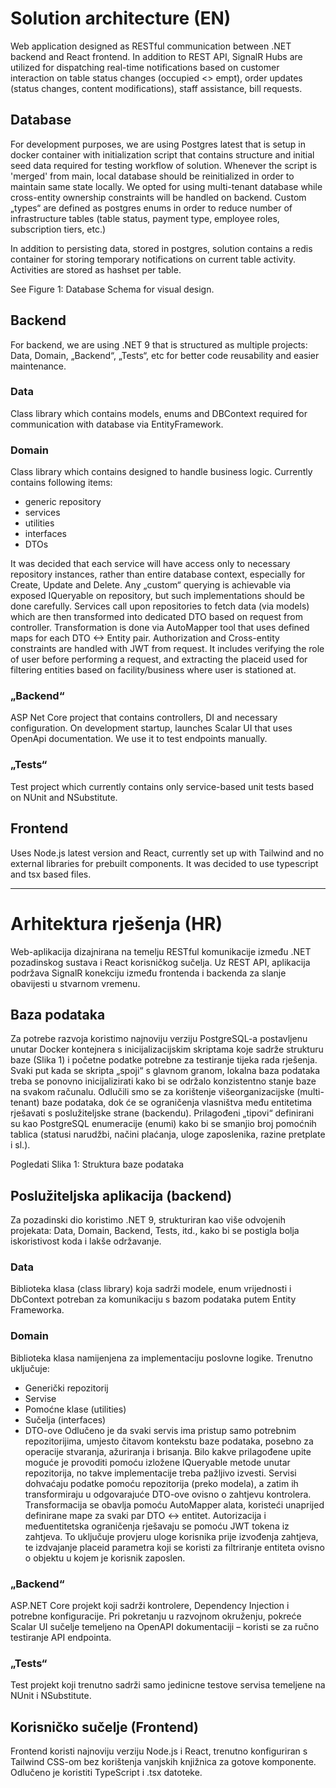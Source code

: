 

# Solution architecture (EN)

Web application designed as RESTful communication between .NET backend and React frontend. 
In addition to REST API, SignalR Hubs are utilized for dispatching real-time notifications based on customer interaction on table status changes (occupied <> empt), order updates (status changes, content modifications), staff assistance, bill requests.

## Database

For development purposes, we are using Postgres latest that is setup in docker container with initialization script that contains structure and initial seed data required for testing workflow of solution. Whenever the script is 'merged' from main, local database should be reinitialized in order to maintain same state locally.
We opted for using multi-tenant database while cross-entity ownership constraints will be handled on backend.
Custom „types“ are defined as postgres enums in order to reduce number of infrastructure tables (table status, payment type, employee roles, subscription tiers, etc.)

In addition to persisting data, stored in postgres, solution contains a redis container for storing temporary notifications on current table activity.
Activities are stored as hashset per table.
 
See Figure 1: Database Schema for visual design.
 
## Backend

For backend, we are using .NET 9 that is structured as multiple projects: Data, Domain, „Backend“, „Tests“, etc for better code reusability and easier maintenance. 

### Data 
Class library which contains models, enums and DBContext required for communication with database via EntityFramework.

### Domain 
Class library which contains designed to handle business logic. 
Currently contains following items:
-	generic repository
-	services
-	utilities
-	interfaces
-	DTOs

It was decided that each service will have access only to necessary repository instances, rather than entire database context, especially for Create, Update and Delete. Any „custom“ querying is achievable via exposed IQueryable on repository, but such implementations should be done carefully.
Services call upon repositories to fetch data (via models) which are then transformed into dedicated DTO based on request from controller. Transformation is done via AutoMapper tool that uses defined maps for each DTO <-> Entity pair.
Authorization and Cross-entity constraints are handled with JWT from request. It includes verifying the role of user before performing a request, and extracting the placeid used for filtering entities based on facility/business where user is stationed at.

### „Backend“ 
ASP Net Core project that contains controllers, DI and necessary configuration. On development startup, launches Scalar UI that uses OpenApi documentation. We use it to test endpoints manually.

### „Tests“ 
Test project which currently contains only service-based unit tests based on NUnit and NSubstitute.

## Frontend

Uses Node.js latest version and React, currently set up with Tailwind and no external libraries for prebuilt components.
It was decided to use typescript and tsx based files.

----------------------------------------------------------

# Arhitektura rješenja (HR)

Web-aplikacija dizajnirana na temelju RESTful komunikacije između .NET pozadinskog sustava i React korisničkog sučelja. 
Uz REST API, aplikacija podržava SignalR konekciju između frontenda i backenda za slanje obavijesti u stvarnom vremenu.

## Baza podataka

Za potrebe razvoja koristimo najnoviju verziju PostgreSQL-a postavljenu unutar Docker kontejnera s inicijalizacijskim skriptama koje sadrže strukturu baze (Slika 1) i početne podatke potrebne za testiranje tijeka rada rješenja. Svaki put kada se skripta „spoji“ s glavnom granom, lokalna baza podataka treba se ponovno inicijalizirati kako bi se održalo konzistentno stanje baze na svakom računalu.
Odlučili smo se za korištenje višeorganizacijske (multi-tenant) baze podataka, dok će se ograničenja vlasništva među entitetima rješavati s poslužiteljske strane (backendu).
Prilagođeni „tipovi“ definirani su kao PostgreSQL enumeracije (enumi) kako bi se smanjio broj pomoćnih tablica (statusi narudžbi, načini plaćanja, uloge zaposlenika, razine pretplate i sl.).
 
Pogledati Slika 1: Struktura baze podataka
 
## Poslužiteljska aplikacija (backend)

Za pozadinski dio koristimo .NET 9, strukturiran kao više odvojenih projekata: Data, Domain, Backend, Tests, itd., kako bi se postigla bolja iskoristivost koda i lakše održavanje.

### Data 
Biblioteka klasa (class library) koja sadrži modele, enum vrijednosti i DbContext potreban za komunikaciju s bazom podataka putem Entity Frameworka.

### Domain 
Biblioteka klasa namijenjena za implementaciju poslovne logike.
Trenutno uključuje:
-	Generički repozitorij
-	Servise
-	Pomoćne klase (utilities)
-	Sučelja (interfaces)
-	DTO-ove
Odlučeno je da svaki servis ima pristup samo potrebnim repozitorijima, umjesto čitavom kontekstu baze podataka, posebno za operacije stvaranja, ažuriranja i brisanja. Bilo kakve prilagođene upite moguće je provoditi pomoću izložene IQueryable metode unutar repozitorija, no takve implementacije treba pažljivo izvesti.
Servisi dohvaćaju podatke pomoću repozitorija (preko modela), a zatim ih transformiraju u odgovarajuće DTO-ove ovisno o zahtjevu kontrolera. Transformacija se obavlja pomoću AutoMapper alata, koristeći unaprijed definirane mape za svaki par DTO <-> entitet.
Autorizacija i međuentitetska ograničenja rješavaju se pomoću JWT tokena iz zahtjeva. To uključuje provjeru uloge korisnika prije izvođenja zahtjeva, te izdvajanje placeid parametra koji se koristi za filtriranje entiteta ovisno o objektu u kojem je korisnik zaposlen.

### „Backend“ 

ASP.NET Core projekt koji sadrži kontrolere, Dependency Injection i potrebne konfiguracije. Pri pokretanju u razvojnom okruženju, pokreće Scalar UI sučelje temeljeno na OpenAPI dokumentaciji – koristi se za ručno testiranje API endpointa.


### „Tests“ 

Test projekt koji trenutno sadrži samo jedinicne testove servisa temeljene na NUnit i NSubstitute.

## Korisničko sučelje (Frontend)

Frontend koristi najnoviju verziju Node.js i React, trenutno konfiguriran s Tailwind CSS-om bez korištenja vanjskih knjižnica za gotove komponente.
Odlučeno je koristiti TypeScript i .tsx datoteke.
